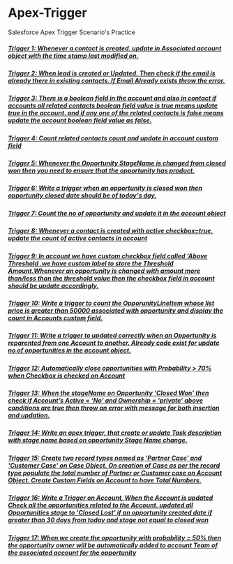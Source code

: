 # Apex-Trigger
Salesforce Apex Trigger Scenario's Practice

#####  [Trigger 1: Whenever a contact is created, update in Associated account object with the time stamp last modified on.](https://github.com/suriya-03/Apex-Trigger/blob/494314944a7968e6c05c8eaafe8dba827bf2b6b1/Trigger%201)
#####  [Trigger 2: When lead is created or Updated. Then check if the email is already there in existing contacts. If Email Already exists  throw the error.](https://github.com/suriya-03/Apex-Trigger/blob/f58ffd9b2cea4f497864c6163cc9ea035ee2681a/Trigger%202)  
#####  [Trigger 3: There is a boolean field in the account and also in contact if accounts all related contacts boolean field value is true means update true in the account. and if any one of the related contacts is false means update the account boolean field value as false.](https://github.com/suriya-03/Apex-Trigger/blob/8cfb50ca11f62a44905423e53b3f73d97af72325/Trigger%203)
#####  [Trigger 4: Count related contacts count and update in account custom field](https://github.com/suriya-03/Apex-Trigger/blob/4e91735ea82785b2308c46f4b4be16db041d4470/Trigger%204)
#####  [Trigger 5: Whenever the Opportunity StageName is changed from closed won then you need to ensure that the opportunity has product.](https://github.com/suriya-03/Apex-Trigger/blob/cc0c0f312dce6a13fd24af305bbfc400964cca8e/Trigger%205)
#####  [Trigger 6: Write a trigger when an opportunity is closed won then opportunity closed date should be of today's day.](https://github.com/suriya-03/Apex-Trigger/blob/11f25f3840507e8d9b2d06708ba710111186025a/Trigger%206)
#####  [Trigger 7: Count the no of opportunity and update it in the account object](https://github.com/suriya-03/Apex-Trigger/blob/d4f424cc1191f2c46475bc79ec425c1faa340431/Trigger%207)
#####  [Trigger 8:  Whenever a contact is created with active checkbox=true, update the count of active contacts in account](https://github.com/suriya-03/Apex-Trigger/blob/8f172ae81da79895836776a20990d979a88b8352/Trigger%208)
#####  [Trigger 9: In account we have custom checkbox field called 'Above Threshold .we have custom label to store the Threshold Amount.Whenever an opportunity is changed with amount more than/less than the threshold value then the checkbox field in account should be update accordingly.](https://github.com/suriya-03/Apex-Trigger/blob/d1122b3e361c304dc47f93a0bc710b1a9a03ffa0/Trigger%209)
#####  [Trigger 10: Write a trigger to count the OpporunityLineItem whose list price is greater than 50000 associated with opportunity and display the count in Accounts custom field.](https://github.com/suriya-03/Apex-Trigger/blob/edcd3d3136134d8d5e83254ea955edfa8a615688/Trigger%2010)
#####  [Trigger 11:  Write a trigger to updated correctly when an Opportunity is reparented from one Account to another. Already code exist for update no of opportunities in the account object.](https://github.com/suriya-03/Apex-Trigger/blob/025058e049fb8c11b6661aadf691eebbf91fbbd4/Trigger%2011)
#####  [Trigger 12:  Automatically close opportunities with Probability > 70% when Checkbox is checked on Account](https://github.com/suriya-03/Apex-Trigger/blob/de6a1382e32ed32200185cb1d9ff8a405923887b/Trigger%2012)
#####  [Trigger 13: When the stageName on Opportunity ‘Closed Won’ then check if Account’s Active = ‘No’ and Ownership = ‘private’ above conditions are true then throw an error with message for both insertion and updation.](https://github.com/suriya-03/Apex-Trigger/blob/fd779f6ab767d7578fb75091d8688594e1e9bf35/Trigger%2013)
#####  [Trigger 14: Write an apex trigger, that create or update Task  description with stage name based on opportunity Stage Name change.](https://github.com/suriya-03/Apex-Trigger/blob/085bc0c8cc95f65cb5483aed9507a12f255a825a/Trigger%2014)
#####  [Trigger 15: Create two record types named as 'Partner Case' and 'Customer Case' on Case Object. On creation of Case as per the record type populate the total number of Partner or Customer case on Account Object. Create Custom Fields on Account to have Total Numbers.](https://github.com/suriya-03/Apex-Trigger/blob/658f4f6f3c5cd24e07b9f6657d84cf92c235af7a/Trigger%2015)
#####  [Trigger 16: Write a Trigger on Account, When the Account is updated Check all the opportunities related to the Account. updated all Opportunities stage to 'Closed Lost' if an opportunity created date if greater than 30 days from today and stage not equal to closed won](https://github.com/suriya-03/Apex-Trigger/blob/a92c3e72b4e79a4c8927268abe16efe7bbf8de8c/Trigger%2016)
#####  [Trigger 17: When we create the opportunity with probability = 50% then the opportunity owner will be automatically added to account Team of the associated account for the opportunity](https://github.com/suriya-03/Apex-Trigger/blob/1f2c58dcad84e2122d41d4cdb020b74f73566218/Trigger%2017)
